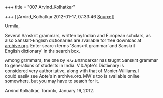 +++
title = "007 Arvind_Kolhatkar"

+++
[[Arvind_Kolhatkar	2012-01-17, 07:33:46 [Source](https://groups.google.com/g/samskrita/c/s2n0LNY-8BY)]]



Urmila,  
  
Several Sanskrit grammars, written by Indian and European scholars, as  
also Sanskrit-English dictionaries are available for free download at  
[archive.org](http://archive.org). Enter search terms 'Sanskrit grammar' and Sanskrit  
English dictionary' in the search box.  
  
Among grammars, the one by R.G.Bhandarkar has taught Sanskrit grammar  
to generations of students in India. V.S.Apte's Dictionary is  
considered very authoritative, along with that of Monier-Williams. I  
could easily see Apte's in [archive.org](http://archive.org). MW's too is available online  
somewhere, but you may have to search for it.  
  
Arvind Kolhatkar, Toronto, January 16, 2012.

